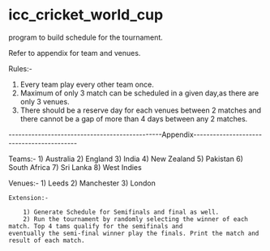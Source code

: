# icc_cricket_world_cup
program to build schedule for the tournament. 


Refer to appendix for team and venues.

Rules:- 
  1) Every team play every other team once.
  2) Maximum of only 3 match can be scheduled in a given day,as there are only 3 venues.
  3) There should be a reserve day for each venues between 2 matches and there cannot be a gap of more than 4 days between any      2 matches.
  
  
   -----------------------------------------------Appendix------------------------------------------
   
   Teams:-
    1) Australia
    2)  England
    3)  India
    4)  New Zealand
    5)  Pakistan
    6)  South Africa
    7)  Sri Lanka
    8)  West Indies
    
    
   Venues:- 
    1)  Leeds
    2)  Manchester
    3)  London
    
    
    
    
    Extension:-
    
        1) Generate Schedule for Semifinals and final as well.
        2) Run the tournament by randomly selecting the winner of each match. Top 4 tams qualify for the semifinals and                    eventually the semi-final winner play the finals. Print the match and result of each match.
